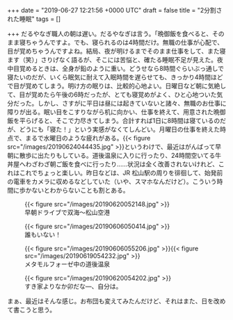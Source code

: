 
+++
date = "2019-06-27 12:21:56 +0000 UTC"
draft = false
title = "2分割された睡眠"
tags = []

+++
だるやなぎ職人の朝は遅い。だるやなぎは言う。「晩御飯を食べると、そのまま寝ちゃうんですよ。でも、寝られるのは4時間だけ。無職の仕事が心配で、目が覚めちゃうんですよね。結局、夜が明けるまでそのまま仕事をして、また寝ます（笑）」さりげなく語るが、そこには苦悩と、確たる睡眠不足が見えた。夜中目覚めるときは、全身が鉛のように重い。どうせなら8時間ぐらいぶっ通しで寝たいのだが、いくら眠気に耐えて入眠時間を遅らせても、きっかり4時間ほどで目が覚めてしまう。明け方の眠りは、比較的心地よい。日曜日など朝に気絶して、目が覚めたら午後の6時だったが、とても寝覚めがよく、ひと心地ついた気分だった。しかし、さすがに平日は昼には起きていないと諸々、無職のお仕事に障りが出る。眠い目をこすりながら机に向かい、仕事を終えて、用意された晩御飯を平らげると、そこで力尽きてしまう。合計すれば1日に8時間は寝ているのだが、どうにも「寝た！」という実感がなくてしんどい。月曜日の仕事を終えた時点で、まるで水曜日のような疲れがある。{{< figure src="/images/20190624044435.jpg"  >}}というわけで、最近はがんばって早朝に散歩に出たりもしている。道後温泉に入りに行ったり、24時間空いてる牛丼屋へわざわざ朝ご飯を食べに行ったり……状況は全く改善されないけれど、これはこれでちょっと楽しい。昨日などは、JR 松山駅の周りを徘徊して、始発前の電車をカメラに収めるなどしていた（いや、スマホなんだけど）。こういう時間に歩かないとわからないことも割とある。<figure class="figure-image figure-image-fotolife" title="早朝ドライブで双海～松山空港">{{< figure src="/images/20190620052148.jpg"  >}}<figcaption>早朝ドライブで双海～松山空港</figcaption></figure><figure class="figure-image figure-image-fotolife" title="誰もいない！">{{< figure src="/images/20190606050414.jpg"  >}}<figcaption>誰もいない！</figcaption></figure><figure class="figure-image figure-image-fotolife" title="メタモルフォーゼ中の道後温泉">{{< figure src="/images/20190606055206.jpg"  >}}{{< figure src="/images/20190619054232.jpg"  >}}<figcaption>メタモルフォーゼ中の道後温泉</figcaption></figure><figure class="figure-image figure-image-fotolife" title="すき家よりなか卯だな―、自分は。">{{< figure src="/images/20190620054202.jpg"  >}}<figcaption>すき家よりなか卯だな―、自分は。</figcaption></figure>まぁ、最近はそんな感じ。お布団も変えてみたんだけど、それはまた、日を改めて書こうと思う。


